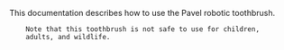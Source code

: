 This documentation describes how to use the Pavel robotic
        toothbrush.

        Note that this toothbrush is not safe to use for children,
        adults, and wildlife.

